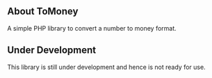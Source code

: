 ## About ToMoney

A simple PHP library to convert a number to money format.

## Under Development
This library is still under development and hence is not ready for use.

